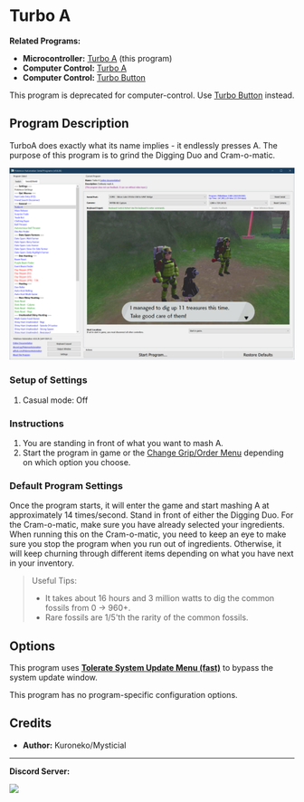 # Turbo A

**Related Programs:**
- **Microcontroller:** [Turbo A](https://github.com/PokemonAutomation/Microcontroller/blob/master/Wiki/Programs/NintendoSwitch/TurboA.md) (this program)
- **Computer Control:** [Turbo A](https://github.com/PokemonAutomation/ComputerControl/blob/master/Wiki/Programs/NintendoSwitch/TurboA.md)
- **Computer Control:** [Turbo Button](https://github.com/PokemonAutomation/ComputerControl/blob/master/Wiki/Programs/NintendoSwitch/TurboButton.md)

This program is deprecated for computer-control. Use [Turbo Button](/Wiki/Programs/NintendoSwitch/TurboButton.md) instead.


## Program Description

TurboA does exactly what its name implies - it endlessly presses A. The purpose of this program is to grind the Digging Duo and Cram-o-matic.

<img src="images/TurboA-0.png">

### Setup of Settings

1. Casual mode: Off

### Instructions

1. You are standing in front of what you want to mash A.
2. Start the program in game or the [Change Grip/Order Menu](https://github.com/PokemonAutomation/Microcontroller/blob/master/Wiki/Programs/NintendoSwitch/ChangeGripOrderMenu.md) depending on which option you choose.

### Default Program Settings

Once the program starts, it will enter the game and start mashing A at approximately 14 times/second. 
Stand in front of either the Digging Duo. For the Cram-o-matic, make sure you have already selected your ingredients. When running this on the Cram-o-matic, you need to keep an eye to make sure you stop the program when you run out of ingredients. Otherwise, it will keep churning through different items depending on what you have next in your inventory.

> Useful Tips:
> - It takes about 16 hours and 3 million watts to dig the common fossils from 0 -> 960+.
> - Rare fossils are 1/5'th the rarity of the common fossils.


## Options

This program uses [**Tolerate System Update Menu (fast)**](FrameworkSettings.md#tolerate-system-update-menu-fast) to bypass the system update window.

This program has no program-specific configuration options.


## Credits

- **Author:** Kuroneko/Mysticial



<hr>

**Discord Server:** 

[<img src="https://canary.discordapp.com/api/guilds/695809740428673034/widget.png?style=banner2">](https://discord.gg/cQ4gWxN)

